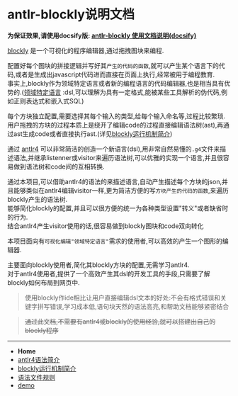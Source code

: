 # antlr-blockly说明文档

**为保证效果,请使用docsify版: [antlr-blockly 使用文档说明(docsify)](https://zhaouv.github.io/antlr-blockly/docs/#/README)**

[blockly](https://github.com/google/blockly) 是一个可视化的程序编辑器,通过拖拽图块来编程.  

配置好每个图块的拼接逻辑并写好其`产生的代码的函数`,就可以产生某个语言下的代码,或者是生成出javascript代码进而直接在页面上执行,经常被用于编程教育.  
事实上,blockly作为领域特定语言或者新的编程语言的代码编辑器,也是相当具有优势的.([领域特定语言](https://en.wikipedia.org/wiki/Domain-specific_language) :dsl,可以理解为具有一定格式,能被某些工具解析的伪代码,例如正则表达式和嵌入式SQL)

每个方块独立配置,需要选择其每个输入的类型,给每个输入命名等,过程比较繁琐.  
用户拖拽的方块的过程本质上是绕开了编辑code的过程直接编辑语法树(ast),再通过ast生成code或者直接执行ast.(详见[blockly运行机制简介](blockly.md))

通过 [antlr4](https://github.com/antlr/antlr4) 可以非常简洁的创造一个新语言(dsl),用非常自然易懂的`.g4`文件来描述语法,并继承listenner或visitor来遍历语法树,可以优雅的实现一个语言,并且很容易做到语法树和code间的互相转换.

通过本项目,可以借助antlr4的语法的来描述语言,自动产生描述每个方块的json,并且能够类似在antlr4编辑visitor一样,更为简洁方便的写`方块产生的代码的函数`,来遍历blockly产生的语法树.  
能够简化blockly的配置,并且可以很方便的统一为各种类型设置"转义"或者缺省时的行为.  
结合antlr4产生visitor使用的话,很容易做到blockly图块和code双向转化

本项目面向有`可视化编辑"领域特定语言"`需求的使用者,可以高效的产生一个图形的编辑器.

主要面向blockly使用者,简化其blockly方块的配置,无需学习antlr4.  
对于antlr4使用者,提供了一个高效产生其dsl的开发工具的手段,只需要了解blockly如何布局到网页中.

> 使用blockly作ide相比让用户直接编辑dsl文本的好处:不会有格式错误和关键字拼写错误,学习成本低,语句块天然的语法高亮,和帮助文档能够紧密结合

> ~~通过此文档,不需要有antlr4或blockly的使用经验,就可以搭建出自己的blockly程序~~  

- - -

- **Home**  
- [antlr4语法简介](antlr4.md)  
- [blockly运行机制简介](blockly.md)  
- [语法文件规则](grammerFile.md)  
- [demo](demo.md)  
